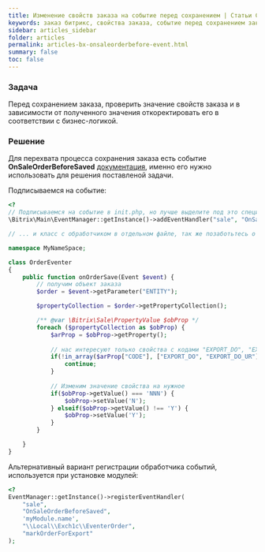 ```yaml
---
title: Изменение свойств заказа на событие перед сохранением | Статьи CMS "1С Битрикс"
keywords: заказ битрикс, свойства заказа, событие перед сохранением заказа
sidebar: articles_sidebar
folder: articles
permalink: articles-bx-onsaleorderbefore-event.html
summary: false
toc: false
---
```


### Задача

Перед сохранением заказа, проверить значение свойств заказа и в зависимости от полученного значения откоректировать его в соответствии с бизнес-логикой.

### Решение

Для перехвата процесса сохранения заказа есть событие **OnSaleOrderBeforeSaved** [документация](https://dev.1c-bitrix.ru/api_d7/bitrix/sale/events/order_saved.php), именно его нужно использовать для решения поставленой задачи.

Подписываемся на событие:

```php
<?
// Подписываемся на событие в init.php, но лучше выделите под это специальный файл, который подключите в init.php
\Bitrix\Main\EventManager::getInstance()->addEventHandler("sale", "OnSaleOrderBeforeSaved", ["\\MyNameSpace\\OrderEventer", "onOrderSave"]);

// ... и класс с обработчиком в отдельном файле, так же позаботьтесь о подключении его системой

namespace MyNameSpace;

class OrderEventer
{
    public function onOrderSave(Event $event) {
        // получим объект заказа
        $order = $event->getParameter("ENTITY");

        $propertyCollection = $order->getPropertyCollection();

        /** @var \Bitrix\Sale\PropertyValue $obProp */
        foreach ($propertyCollection as $obProp) {
            $arProp = $obProp->getProperty();
            
            // нас интересуют только свойства с кодами "EXPORT_DO", "EXPORT_DO_UR"
            if(!in_array($arProp["CODE"], ["EXPORT_DO", "EXPORT_DO_UR"])) {
                continue;
            }
            
            // Изменим значение свойства на нужное
            if($obProp->getValue() === 'NNN') {
                $obProp->setValue('N');
            } elseif($obProp->getValue() !== 'Y') {
                $obProp->setValue('Y');
            }
        }

    }
}
```

Альтернативный вариант регистрации обработчика событий, используется при установке модулей:

```php
<?
EventManager::getInstance()->registerEventHandler(
    "sale",
    "OnSaleOrderBeforeSaved",
    'myModule.name',
    "\\Local\\Exch1c\\EventerOrder",
    "markOrderForExport"
);
```
